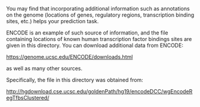 
You may find that incorporating additional information such as annotations on the genome (locations of genes, regulatory regions, transcription binding sites, etc.) helps your prediction task.

ENCODE is an example of such source of information, and the file containing locations of known human transcription factor bindings sites are given in this directory. You can download additional data from ENCODE:

https://genome.ucsc.edu/ENCODE/downloads.html

as well as many other sources.

Specifically, the file in this directory was obtained from:

http://hgdownload.cse.ucsc.edu/goldenPath/hg19/encodeDCC/wgEncodeRegTfbsClustered/
